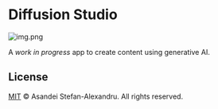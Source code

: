 # Diffusion Studio

![img.png](https://media.discordapp.net/attachments/833285965019217980/1191728382006788106/image.png)

A *work in progress* app to create content using generative AI.

## License

[MIT](LICENSE) © Asandei Stefan-Alexandru. All rights reserved.
